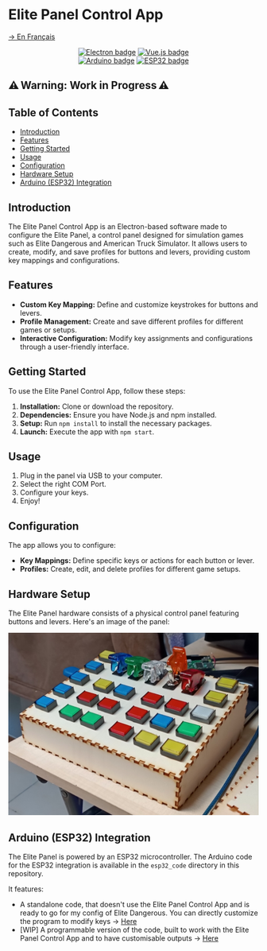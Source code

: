 # Elite Panel Control App
[→ En Français](/localizedReadme/README-fr.md)

<p align="center">
    <!--<img alt="Banner" title="Banner" src="/readme_sources/images/banner.png">-->
</p>
<p align="center">
    <a href="https://electronjs.org/" target="_blank"><img alt="Electron badge" title="Built with Electron!" src="https://img.shields.io/badge/Electron-4E44B6?style=for-the-badge&logo=electron&logoColor=white"/></a>
    <a href="https://vuejs.org/" target="_blank"><img alt="Vue.js badge" title="Using Vue.js!" src="https://img.shields.io/badge/Vue.js-4FC08D?style=for-the-badge&logo=vue.js&logoColor=white"/></a>
    </br>
    <a href="https://www.arduino.cc/" target="_blank"><img alt="Arduino badge" title="Using Arduino!" src="https://img.shields.io/badge/Arduino-00979D?style=for-the-badge&logo=arduino&logoColor=white"/></a>
    <a href="https://www.espressif.com/en/products/socs/esp32" target="_blank"><img alt="ESP32 badge" title="Using ESP32!" src="https://img.shields.io/badge/ESP32-DD4A23?style=for-the-badge&logo=espressif&logoColor=white"/></a>
</p>

## ⚠️ Warning: Work in Progress ⚠️

## Table of Contents

- [Introduction](#introduction)
- [Features](#features)
- [Getting Started](#getting-started)
- [Usage](#usage)
- [Configuration](#configuration)
- [Hardware Setup](#hardware-setup)
- [Arduino (ESP32) Integration](#arduino-esp32-integration)

## Introduction

The Elite Panel Control App is an Electron-based software made to configure the Elite Panel, a control panel designed for simulation games such as Elite Dangerous and American Truck Simulator. It allows users to create, modify, and save profiles for buttons and levers, providing custom key mappings and configurations.

## Features

- **Custom Key Mapping:** Define and customize keystrokes for buttons and levers.
- **Profile Management:** Create and save different profiles for different games or setups.
- **Interactive Configuration:** Modify key assignments and configurations through a user-friendly interface.

## Getting Started

To use the Elite Panel Control App, follow these steps:

1. **Installation:** Clone or download the repository.
2. **Dependencies:** Ensure you have Node.js and npm installed.
3. **Setup:** Run `npm install` to install the necessary packages.
4. **Launch:** Execute the app with `npm start`.

## Usage

1. Plug in the panel via USB to your computer.
2. Select the right COM Port.
3. Configure your keys.
4. Enjoy!

## Configuration

The app allows you to configure:

- **Key Mappings:** Define specific keys or actions for each button or lever.
- **Profiles:** Create, edit, and delete profiles for different game setups.

## Hardware Setup

The Elite Panel hardware consists of a physical control panel featuring buttons and levers. Here's an image of the panel:

![Elite Panel Hardware](/readme_sources/images/panelPhoto.png)

## Arduino (ESP32) Integration

The Elite Panel is powered by an ESP32 microcontroller. The Arduino code for the ESP32 integration is available in the `esp32_code` directory in this repository.  

It features:
 - A standalone code, that doesn't use the Elite Panel Control App and is ready to go for my config of Elite Dangerous. You can directly customize the program to modify keys → [Here](/esp32_code/standalone/standalone.ino)
 - [WIP] A programmable version of the code, built to work with the Elite Panel Control App and to have customisable outputs → [Here](/esp32_code/pcProgrammable/pcProgrammable.ino)